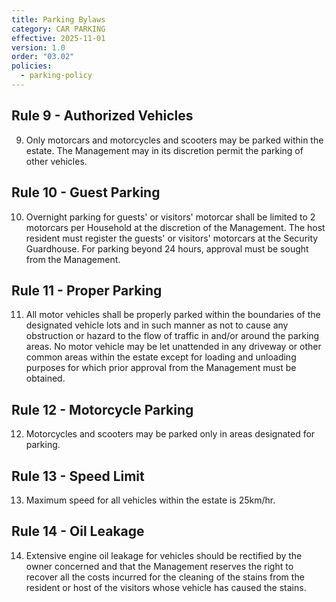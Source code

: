 ```yaml
---
title: Parking Bylaws
category: CAR PARKING
effective: 2025-11-01
version: 1.0
order: "03.02"
policies:
  - parking-policy
---
```


## Rule 9 - Authorized Vehicles

9) Only motorcars and motorcycles and scooters may be parked within the estate. The Management may in its discretion permit the parking of other vehicles.

## Rule 10 - Guest Parking

10) Overnight parking for guests' or visitors' motorcar shall be limited to 2 motorcars per Household at the discretion of the Management. The host resident must register the guests' or visitors' motorcars at the Security Guardhouse. For parking beyond 24 hours, approval must be sought from the Management.

## Rule 11 - Proper Parking

11) All motor vehicles shall be properly parked within the boundaries of the designated vehicle lots and in such manner as not to cause any obstruction or hazard to the flow of traffic in and/or around the parking areas. No motor vehicle may be let unattended in any driveway or other common areas within the estate except for loading and unloading purposes for which prior approval from the Management must be obtained.

## Rule 12 - Motorcycle Parking

12) Motorcycles and scooters may be parked only in areas designated for parking.

## Rule 13 - Speed Limit

13) Maximum speed for all vehicles within the estate is 25km/hr.

## Rule 14 - Oil Leakage

14) Extensive engine oil leakage for vehicles should be rectified by the owner concerned and that the Management reserves the right to recover all the costs incurred for the cleaning of the stains from the resident or host of the visitors whose vehicle has caused the stains.
